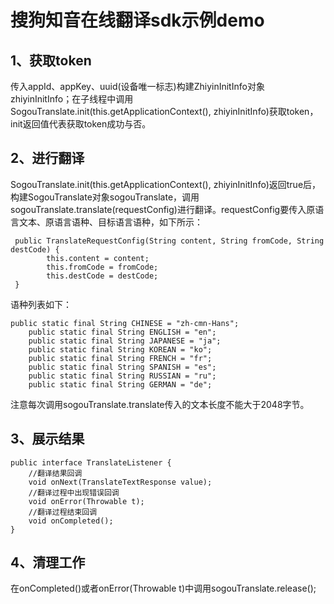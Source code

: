 # 搜狗知音在线翻译sdk示例demo
## 1、获取token

传入appId、appKey、uuid(设备唯一标志)构建ZhiyinInitInfo对象zhiyinInitInfo；在子线程中调用SogouTranslate.init(this.getApplicationContext(), zhiyinInitInfo)获取token，init返回值代表获取token成功与否。


## 2、进行翻译
SogouTranslate.init(this.getApplicationContext(), zhiyinInitInfo)返回true后，构建SogouTranslate对象sogouTranslate，调用sogouTranslate.translate(requestConfig)进行翻译。requestConfig要传入原语言文本、原语言语种、目标语言语种，如下所示：
```
 public TranslateRequestConfig(String content, String fromCode, String destCode) {
        this.content = content;
        this.fromCode = fromCode;
        this.destCode = destCode;
 }
```
语种列表如下：
```
public static final String CHINESE = "zh-cmn-Hans";
    public static final String ENGLISH = "en";
    public static final String JAPANESE = "ja";
    public static final String KOREAN = "ko";
    public static final String FRENCH = "fr";
    public static final String SPANISH = "es";
    public static final String RUSSIAN = "ru";
    public static final String GERMAN = "de";
```
注意每次调用sogouTranslate.translate传入的文本长度不能大于2048字节。
## 3、展示结果
```
public interface TranslateListener {
    //翻译结果回调
    void onNext(TranslateTextResponse value);
    //翻译过程中出现错误回调
    void onError(Throwable t);
    //翻译过程结束回调
    void onCompleted();
}
```
## 4、清理工作
在onCompleted()或者onError(Throwable t)中调用sogouTranslate.release();
